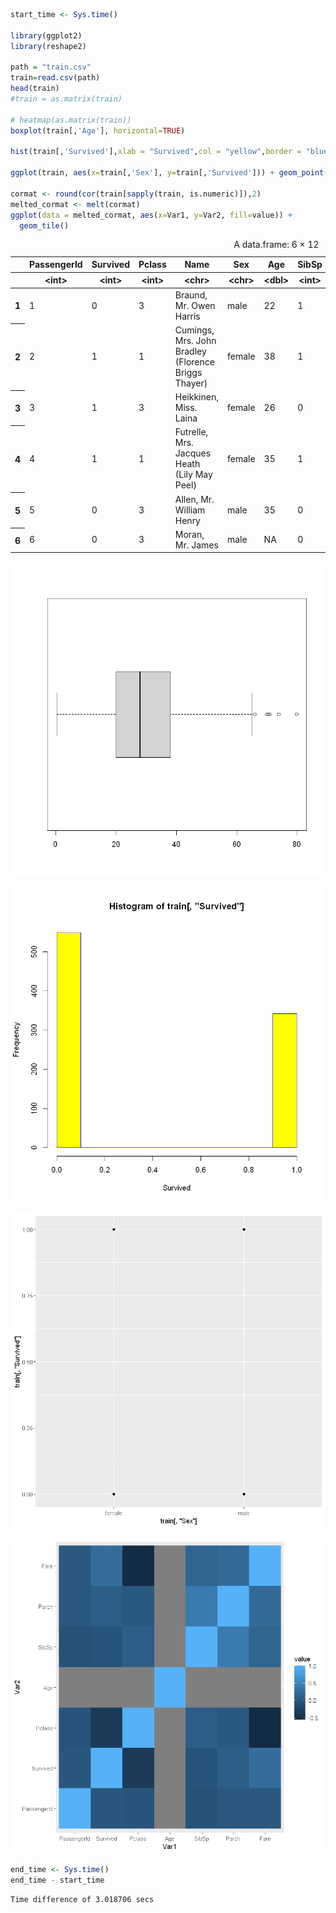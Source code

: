 ```R
start_time <- Sys.time()

library(ggplot2)
library(reshape2)

path = "train.csv"
train=read.csv(path)
head(train)
#train = as.matrix(train)

# heatmap(as.matrix(train))
boxplot(train[,'Age'], horizontal=TRUE)

hist(train[,'Survived'],xlab = "Survived",col = "yellow",border = "blue")

ggplot(train, aes(x=train[,'Sex'], y=train[,'Survived'])) + geom_point()

cormat <- round(cor(train[sapply(train, is.numeric)]),2)
melted_cormat <- melt(cormat)
ggplot(data = melted_cormat, aes(x=Var1, y=Var2, fill=value)) + 
  geom_tile()
```


<table>
<caption>A data.frame: 6 × 12</caption>
<thead>
	<tr><th></th><th scope=col>PassengerId</th><th scope=col>Survived</th><th scope=col>Pclass</th><th scope=col>Name</th><th scope=col>Sex</th><th scope=col>Age</th><th scope=col>SibSp</th><th scope=col>Parch</th><th scope=col>Ticket</th><th scope=col>Fare</th><th scope=col>Cabin</th><th scope=col>Embarked</th></tr>
	<tr><th></th><th scope=col>&lt;int&gt;</th><th scope=col>&lt;int&gt;</th><th scope=col>&lt;int&gt;</th><th scope=col>&lt;chr&gt;</th><th scope=col>&lt;chr&gt;</th><th scope=col>&lt;dbl&gt;</th><th scope=col>&lt;int&gt;</th><th scope=col>&lt;int&gt;</th><th scope=col>&lt;chr&gt;</th><th scope=col>&lt;dbl&gt;</th><th scope=col>&lt;chr&gt;</th><th scope=col>&lt;chr&gt;</th></tr>
</thead>
<tbody>
	<tr><th scope=row>1</th><td>1</td><td>0</td><td>3</td><td>Braund, Mr. Owen Harris                            </td><td>male  </td><td>22</td><td>1</td><td>0</td><td>A/5 21171       </td><td> 7.2500</td><td>    </td><td>S</td></tr>
	<tr><th scope=row>2</th><td>2</td><td>1</td><td>1</td><td>Cumings, Mrs. John Bradley (Florence Briggs Thayer)</td><td>female</td><td>38</td><td>1</td><td>0</td><td>PC 17599        </td><td>71.2833</td><td>C85 </td><td>C</td></tr>
	<tr><th scope=row>3</th><td>3</td><td>1</td><td>3</td><td>Heikkinen, Miss. Laina                             </td><td>female</td><td>26</td><td>0</td><td>0</td><td>STON/O2. 3101282</td><td> 7.9250</td><td>    </td><td>S</td></tr>
	<tr><th scope=row>4</th><td>4</td><td>1</td><td>1</td><td>Futrelle, Mrs. Jacques Heath (Lily May Peel)       </td><td>female</td><td>35</td><td>1</td><td>0</td><td>113803          </td><td>53.1000</td><td>C123</td><td>S</td></tr>
	<tr><th scope=row>5</th><td>5</td><td>0</td><td>3</td><td>Allen, Mr. William Henry                           </td><td>male  </td><td>35</td><td>0</td><td>0</td><td>373450          </td><td> 8.0500</td><td>    </td><td>S</td></tr>
	<tr><th scope=row>6</th><td>6</td><td>0</td><td>3</td><td>Moran, Mr. James                                   </td><td>male  </td><td>NA</td><td>0</td><td>0</td><td>330877          </td><td> 8.4583</td><td>    </td><td>Q</td></tr>
</tbody>
</table>




    
![png](output_0_1.png)
    



    
![png](output_0_2.png)
    



    
![png](output_0_3.png)
    



    
![png](output_0_4.png)
    



```R
end_time <- Sys.time()
end_time - start_time
```


    Time difference of 3.018706 secs

